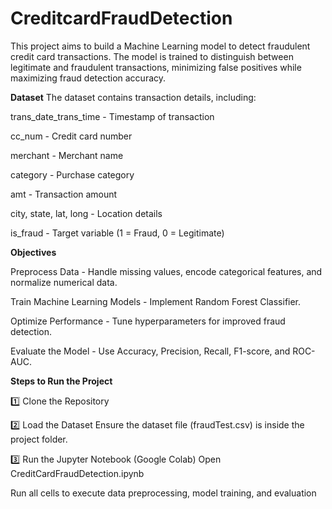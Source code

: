 # CreditcardFraudDetection

This project aims to build a Machine Learning model to detect fraudulent credit card transactions. The model is trained to distinguish between legitimate and fraudulent transactions, minimizing false positives while maximizing fraud detection accuracy.

**Dataset**
The dataset contains transaction details, including:

trans_date_trans_time - Timestamp of transaction

cc_num - Credit card number

merchant - Merchant name

category - Purchase category

amt - Transaction amount

city, state, lat, long - Location details

is_fraud - Target variable (1 = Fraud, 0 = Legitimate)

**Objectives**


Preprocess Data - Handle missing values, encode categorical features, and normalize numerical data.

Train Machine Learning Models - Implement Random Forest Classifier.

Optimize Performance - Tune hyperparameters for improved fraud detection.

Evaluate the Model - Use Accuracy, Precision, Recall, F1-score, and ROC-AUC.


 **Steps to Run the Project**


1️⃣ Clone the Repository

2️⃣ Load the Dataset
Ensure the dataset file (fraudTest.csv) is inside the project folder.

3️⃣ Run the Jupyter Notebook (Google Colab)
Open CreditCardFraudDetection.ipynb

Run all cells to execute data preprocessing, model training, and evaluation

